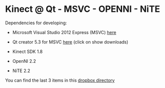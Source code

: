 Kinect @ Qt - MSVC - OPENNI - NiTE
===

Dependencies for developing:

* Microsoft Visual Studio 2012 Express (MSVC) [here](http://www.visualstudio.com/en-us/products/visual-studio-express-vs.aspx)

* Qt creator 5.3 for MSVC [here](http://qt-project.org/downloads) (click on show downloads)


* Kinect SDK 1.8

* OpenNI 2.2

* NiTE 2.2

You can find the last 3 items in this [dropbox directory](https://www.dropbox.com/sh/12hv0w9dx3p04ml/AACrdKm-uI5klJKcOSY6pCima)

